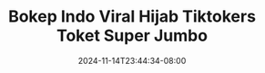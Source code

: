 --- 
title: "Bokep Indo Viral Hijab Tiktokers Toket Super Jumbo"
description: "  bokeh Bokep Indo Viral Hijab Tiktokers Toket Super Jumbo  tele durasi panjang baru"
date: 2024-11-14T23:44:34-08:00
file_code: "u8qchma10uyr"
draft: false
cover: "d4lm81wkngvb811j.jpg"
tags: ["Bokep", "Indo", "Viral", "Hijab", "Tiktokers", "Toket", "Super", "Jumbo", "bokep-indo", "bokep-viral", "bokep-ig"]
length: 100
fld_id: "1392270"
foldername: "akuteriak"
categories: ["akuteriak"]
views: 44
---